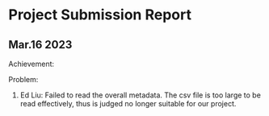 Project Submission Report
==
Mar.16 2023
--
Achievement:

Problem:
1) Ed Liu: Failed to read the overall metadata. The csv file is too large to be read effectively, thus is judged no longer suitable for our project.

